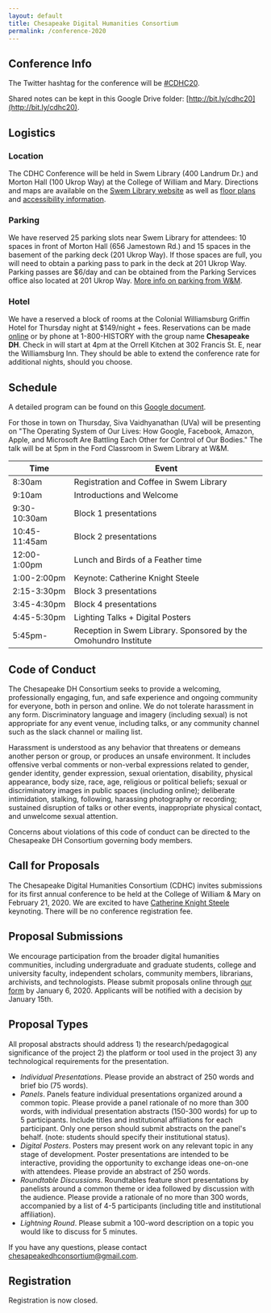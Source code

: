 ```yaml
---
layout: default
title: Chesapeake Digital Humanities Consortium
permalink: /conference-2020
---
```


## Conference Info

The Twitter hashtag for the conference will be [#CDHC20](twitter.com/hashtag/cdhc20).

Shared notes can be kept in this Google Drive folder: [http://bit.ly/cdhc20](http://bit.ly/cdhc20).

## Logistics 

### Location

The CDHC Conference will be held in Swem Library (400 Landrum Dr.) and Morton Hall (100 Ukrop Way) at the College of William and Mary. Directions and maps are available on the [Swem Library website](https://libraries.wm.edu/about/directions-parking) as well as [floor plans](https://libraries.wm.edu/about/floor-plans) and [accessibility information](https://libraries.wm.edu/services/accessibility-services/access-swem). 

### Parking

We have reserved 25 parking slots near Swem Library for attendees: 10 spaces in front of Morton Hall (656 Jamestown Rd.) and 15 spaces in the basement of the parking deck (201 Ukrop Way). If those spaces are full, you will need to obtain a parking pass to park in the deck at 201 Ukrop Way. Parking passes are $6/day and can be obtained from the Parking Services office also located at 201 Ukrop Way. [More info on parking from W&M](https://www.wm.edu/offices/auxiliary/parkingandtransportation/visitors/parking/index.php). 

### Hotel

We have a reserved a block of rooms at the Colonial Williamsburg Griffin Hotel for Thursday night at $149/night + fees. Reservations can be made [online](https://book.passkey.com/go/5b5aa2d6) or by phone at 1-800-HISTORY with the group name **Chesapeake DH**. Check in will start at 4pm at the Orrell Kitchen at 302 Francis St. E, near the Williamsburg Inn. They should be able to extend the conference rate for additional nights, should you choose. 

## Schedule

A detailed program can be found on this [Google document](https://docs.google.com/document/d/1d0IbHkbpJiqeaUWeD1Akxcg5vtTTFHMhxdm5LTIELvM/edit?usp=sharing). 

For those in town on Thursday, Siva Vaidhyanathan (UVa) will be presenting on "The Operating System of Our Lives: How Google, Facebook, Amazon, Apple, and Microsoft Are Battling Each Other for Control of Our Bodies." The talk will be at 5pm in the Ford Classroom in Swem Library at W&M. 

|Time|Event|
|---|---|
|8:30am|Registration and Coffee in Swem Library|
|9:10am|Introductions and Welcome|
|9:30-10:30am|Block 1 presentations|
|10:45-11:45am|Block 2 presentations|
|12:00-1:00pm|Lunch and Birds of a Feather time|
|1:00-2:00pm|Keynote: Catherine Knight Steele|
|2:15-3:30pm|Block 3 presentations|
|3:45-4:30pm|Block 4 presentations|
|4:45-5:30pm|Lighting Talks + Digital Posters|
|5:45pm-|Reception in Swem Library. Sponsored by the Omohundro Institute|

## Code of Conduct 

The Chesapeake DH Consortium seeks to provide a welcoming, professionally engaging, fun, and safe experience and ongoing community for everyone, both in person and online. We do not tolerate harassment in any form. Discriminatory language and imagery (including sexual) is not appropriate for any event venue, including talks, or any community channel such as the slack channel or mailing list.

Harassment is understood as any behavior that threatens or demeans another person or group, or produces an unsafe environment. It includes offensive verbal comments or non-verbal expressions related to gender, gender identity, gender expression, sexual orientation, disability, physical appearance, body size, race, age, religious or political beliefs; sexual or discriminatory images in public spaces (including online); deliberate intimidation, stalking, following, harassing photography or recording; sustained disruption of talks or other events, inappropriate physical contact, and unwelcome sexual attention.

Concerns about violations of this code of conduct can be directed to the Chesapeake DH Consortium governing body members.


## Call for Proposals

The Chesapeake Digital Humanities Consortium (CDHC) invites submissions for its first annual conference to be held at the College of William & Mary on February 21, 2020. We are excited to have [Catherine Knight Steele](https://www.catherineknightsteele.com/) keynoting. There will be no conference registration fee. 

## Proposal Submissions

We encourage participation from the broader digital humanities communities, including undergraduate and graduate students, college and university faculty, independent scholars, community members, librarians, archivists, and technologists. Please submit proposals online through [our form](https://docs.google.com/forms/d/e/1FAIpQLSdNfv5K3XxAJ3sd_YC72b8PWe0TM2lNcFWvhqygaaI6Mxxzuw/viewform) by January 6, 2020. Applicants will be notified with a decision by January 15th.

## Proposal Types

All proposal abstracts should address 1) the research/pedagogical significance of the project 2) the platform or tool used in the project 3) any technological requirements for the presentation.

* *Individual Presentations*. Please provide an abstract of 250 words and brief bio (75 words).
* *Panels*. Panels feature individual presentations organized around a common topic. Please provide a panel rationale of no more than 300 words, with individual presentation abstracts (150-300 words) for up to 5 participants. Include titles and institutional affiliations for each participant. Only one person should submit abstracts on the panel's behalf. (note: students should specify their institutional status).
* *Digital Posters*. Posters may present work on any relevant topic in any stage of development. Poster presentations are intended to be interactive, providing the opportunity to exchange ideas one-on-one with attendees. Please provide an abstract of 250 words.
* *Roundtable Discussions*. Roundtables feature short presentations by panelists around a common theme or idea followed by discussion with the audience. Please provide a rationale of no more than 300 words, accompanied by a list of 4-5 participants (including title and institutional affiliation).
* *Lightning Round*. Please submit a 100-word description on a topic you would like to discuss for 5 minutes.

If you have any questions, please contact chesapeakedhconsortium@gmail.com.

## Registration
Registration is now closed.
